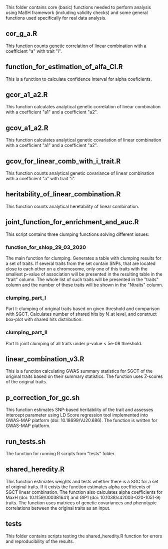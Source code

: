 This folder contains core (basic) functions needed to perform analysis using MaSH framework (including validity checks) and some general functions used specifically for real data analysis.  

## cor_g_a.R
This function counts genetic correlation of linear combination with a coefficient "a" with trait "i".

## function_for_estimation_of_alfa_CI.R
This is a function to calculate confidence interval for alpha coeficients.

## gcor_a1_a2.R
This function calculates analytical genetic correlation of linear combination with a coefficient "a1" and a coefficient "a2".

## gcov_a1_a2.R
This function calculates analytical genetic covariation of linear combination with a coefficient "a1" and a coefficient "a2".

## gcov_for_linear_comb_with_i_trait.R
This function counts analytical genetic covariance of linear combination with a coefficient "a" with trait "i".

## heritability_of_linear_combination.R
This function counts analytical heretability of linear combination.

## joint_function_for_enrichment_and_auc.R
This script contains three clumping functions solving different issues:
### function_for_shlop_29_03_2020
The main function for clumping. Generates a table with clumping results for a set of traits. If several traits from the set contain SNPs, that are located close to each other on a chromosome, only one of this traits with the smallest p-value of association will be presented in the resulting table in the "trait" column. The whole list of such traits will be presented in the "traits" column and the number of these traits will be shown in the "Ntraits" column.
### clumping_part_I
Part I: clumping of original traits based on given threshold and comparison with SGCT. Calculates number of shared hits by N_at level, and construct box-plot with shared hits distribution.
### clumping_part_II
Part II: joint clumping of all traits under p-value < 5e-08 threshold.

## linear_combination_v3.R 
This is a function calculating GWAS summary statistics for SGCT of the original traits based on their summary statistics. The function uses Z-scores of the original traits.

## p_correction_for_gc.sh
This function estimates SNP-based heritability of the trait and assesses intercept parameter using LD Score regression tool implemented into GWAS-MAP platform (doi: 10.18699/VJ20.686). The function is written for GWAS-MAP platform.

## run_tests.sh
The function for running R scripts from "tests" folder.

## shared_heredity.R
This function estimates weights and tests whether there is a SGC for a set of original traits. If it exists the function estimates alpha coefficients of SGCT linear combination. The function also calculates alpha coefficients for MaxH (doi: 10.1159/000381641) and GIP1 (doi: 10.1038/s42003-020-1051-9) traits. The function uses matrices of genetic covariances and phenotypic correlations between the original traits as an input. 

## tests
This folder contains scripts testing the shared_heredity.R function for errors and reproducibility of the results.
